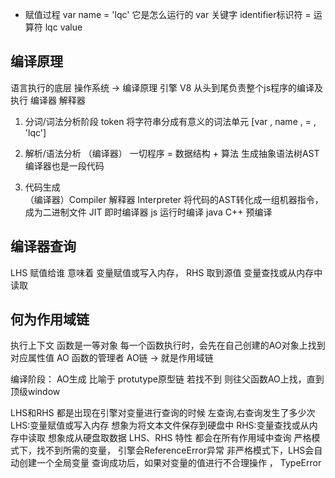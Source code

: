 - 赋值过程
 var name = 'lqc' 它是怎么运行的
var 关键字 identifier标识符 = 运算符 lqc value

## 编译原理
语言执行的底层
操作系统 -> 编译原理
引擎 V8 从头到尾负责整个js程序的编译及执行 编译器 解释器

1. 分词/词法分析阶段 token
将字符串分成有意义的词法单元
[var , name , = , 'lqc']

2. 解析/语法分析  （编译器）
一切程序 = 数据结构 + 算法 
生成抽象语法树AST
编译器也是一段代码

3. 代码生成  
（编译器）Compiler
解释器 Interpreter
将代码的AST转化成一组机器指令，成为二进制文件
JIT 即时编译器
js 运行时编译
java C++ 预编译

## 编译器查询
LHS  赋值给谁 意味着 变量赋值或写入内存，
RHS  取到源值  变量查找或从内存中读取

## 何为作用域链
执行上下文 
函数是一等对象
每一个函数执行时，会先在自己创建的AO对象上找到对应属性值
AO 函数的管理者 
AO链 -> 就是作用域链


编译阶段： AO生成 
比喻于 protutype原型链 
若找不到 则往父函数AO上找，直到顶级window

LHS和RHS 都是出现在引擎对变量进行查询的时候
左查询,右查询发生了多少次
LHS:变量赋值或写入内存
    想象为将文本文件保存到硬盘中
RHS:变量查找或从内存中读取
    想象成从硬盘取数据
LHS、RHS 特性
都会在所有作用域中查询 
严格模式下，找不到所需的变量， 引擎会ReferenceError异常
非严格模式下，LHS会自动创建一个全局变量
查询成功后，如果对变量的值进行不合理操作 ， TypeError





